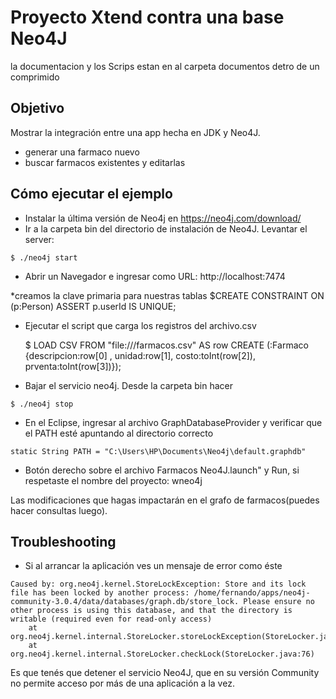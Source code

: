﻿#  Proyecto Xtend contra una base Neo4J
 la documentacion y los Scrips estan en  al carpeta documentos detro de un comprimido
## Objetivo
Mostrar la integración entre una app hecha en JDK y Neo4J.



* generar una farmaco nuevo
* buscar farmacos existentes y editarlas

## Cómo ejecutar el ejemplo

* Instalar la última versión de Neo4j en https://neo4j.com/download/
* Ir a la carpeta bin del directorio de instalación de Neo4J. Levantar el server: 

```
$ ./neo4j start
```

* Abrir un Navegador e ingresar como URL: http://localhost:7474

*creamos la clave primaria para nuestras tablas
  $CREATE CONSTRAINT ON (p:Person) ASSERT p.userId IS UNIQUE;

* Ejecutar el script que  carga los registros del archivo.csv

  $ LOAD CSV FROM "file:///farmacos.csv" AS row CREATE (:Farmaco  {descripcion:row[0] , unidad:row[1], costo:toInt(row[2]), prventa:toInt(row[3])});

* Bajar el servicio neo4j. Desde la carpeta bin hacer

```
$ ./neo4j stop
```

* En el Eclipse, ingresar al archivo GraphDatabaseProvider y verificar que el PATH esté apuntando al directorio correcto

``` Xtend
static String PATH = "C:\Users\HP\Documents\Neo4j\default.graphdb"
```

* Botón derecho sobre el archivo Farmacos Neo4J.launch" y Run, si respetaste el nombre del proyecto: wneo4j



Las modificaciones que hagas impactarán en el grafo de farmacos(puedes hacer consultas luego).




## Troubleshooting

* Si al arrancar la aplicación ves un mensaje de error como éste

```
Caused by: org.neo4j.kernel.StoreLockException: Store and its lock file has been locked by another process: /home/fernando/apps/neo4j-community-3.0.4/data/databases/graph.db/store_lock. Please ensure no other process is using this database, and that the directory is writable (required even for read-only access)
	at org.neo4j.kernel.internal.StoreLocker.storeLockException(StoreLocker.java:90)
	at org.neo4j.kernel.internal.StoreLocker.checkLock(StoreLocker.java:76)
```

Es que tenés que detener el servicio Neo4J, que en su versión Community no permite acceso por más de una aplicación a la vez.

